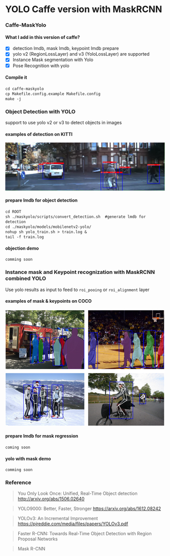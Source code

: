# YOLO Caffe version with MaskRCNN

### Caffe-MaskYolo

#### What I add in this version of caffe?
- [x] detection lmdb, mask lmdb, keypoint lmdb prepare
- [x] yolo v2 (RegionLossLayer) and v3 (YoloLossLayer) are supported
- [x] Instance Mask segmentation with Yolo
- [x] Pose Recognition with yolo

#### Compile it
```
cd caffe-maskyolo
cp Makefile.config.example Makefile.config
make -j
```

### Object Detection with YOLO
support to use yolo v2 or v3 to detect objects in images
#### examples of detection on KITTI
![](assets/detection1.png)

#### prepare lmdb for object detection 
```
cd ROOT
sh ./maskyolo/scripts/convert_detection.sh  #generate lmdb for detection
cd ./maskyolo/models/mobilenetv2-yolo/
nohup sh yolo_train.sh > train.log &
tail -f train.log
```

#### objection demo
```
comming soon
```


### Instance mask and Keypoint recognization with MaskRCNN combined YOLO

Use yolo results as input to feed to `roi_pooing` or `roi_alignment` layer 
#### examples of mask & keypoints on COCO
![](assets/mask_keypoints.png)

#### prepare lmdb for mask regression
```
coming soon
```

#### yolo with mask demo
```
comming soon
```

### Reference

> You Only Look Once: Unified, Real-Time Object detection http://arxiv.org/abs/1506.02640

> YOLO9000: Better, Faster, Stronger https://arxiv.org/abs/1612.08242

> YOLOv3: An Incremental Improvement https://pjreddie.com/media/files/papers/YOLOv3.pdf

> Faster R-CNN: Towards Real-Time Object Detection with Region Proposal Networks

> Mask R-CNN 

